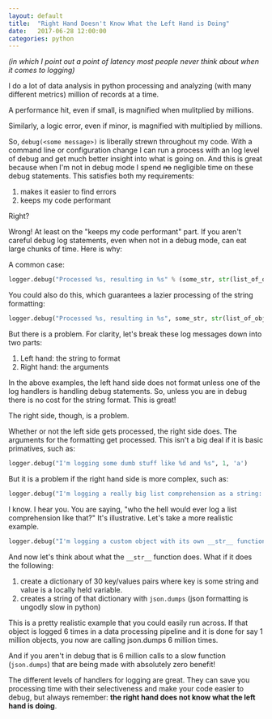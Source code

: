 ```yaml
---
layout: default
title:  "Right Hand Doesn't Know What the Left Hand is Doing"
date:   2017-06-28 12:00:00
categories: python
---
```


_(in which I point out a point of latency most people never think about when it comes to logging)_

I do a lot of data analysis in python processing and analyzing (with many different metrics) million of records at a time.

A performance hit, even if small, is magnified when mulitplied by millions.

Similarly, a logic error, even if minor, is magnified with multiplied by millions. 

So, `debug(<some message>)` is liberally strewn throughout my code. With a command line or configuration change I can run a process with an log level of debug and get much better insight into what is going on. And this is great because when I'm not in debug mode I spend ~~no~~ negligible time on these debug statements. This satisfies both my requirements:

1. makes it easier to find errors
2. keeps my code performant

Right?

Wrong! At least on the "keeps my code performant" part. If you aren't careful debug log statements, even when not in a debug mode, can eat large chunks of time. Here is why:

A common case:

```python
logger.debug("Processed %s, resulting in %s" % (some_str, str(list_of_objects))
```

You could also do this, which guarantees a lazier processing of the string formatting:

```python
logger.debug("Processed %s, resulting in %s", some_str, str(list_of_objects))
```

But there is a problem. For clarity, let's break these log messages down into two parts:

1. Left hand: the string to format
2. Right hand: the arguments

In the above examples, the left hand side does not format unless one of the log handlers is handling debug statements. So, unless you are in debug there is no cost for the string format. This is great!

The right side, though, is a problem.

Whether or not the left side gets processed, the right side does. The arguments for the formatting get processed. This isn't a big deal if it is basic primatives, such as:

```python
logger.debug("I'm logging some dumb stuff like %d and %s", 1, 'a')
```

But it is a problem if the right hand side is more complex, such as:

```python
logger.debug("I'm logging a really big list comprehension as a string: %s" % str(x for x in range(1000000)))
```

I know. I hear you. You are saying, "who the hell would ever log a list comprehension like that?" It's illustrative. Let's take a more realistic example.

```python
logger.debug("I'm logging a custom object with its own __str__ function: %s" % str(custom_object_instance))
```

And now let's think about what the `__str__` function does. What if it does the following:
1. create a dictionary of 30 key/values pairs where key is some string and value is a locally held variable.
2. creates a string of that dictionary with `json.dumps` (json formatting is ungodly slow in python)

This is a pretty realistic example that you could easily run across. If that object is logged 6 times in a data processing pipeline and it is done for say 1 million objects, you now are calling json.dumps 6 million times.

And if you aren't in debug that is 6 million calls to a slow function (`json.dumps`) that are being made with absolutely zero benefit!

The different levels of handlers for logging are great. They can save you processing time with their selectiveness and make your code easier to debug, but always remember: **the right hand does not know what the left hand is doing**.


